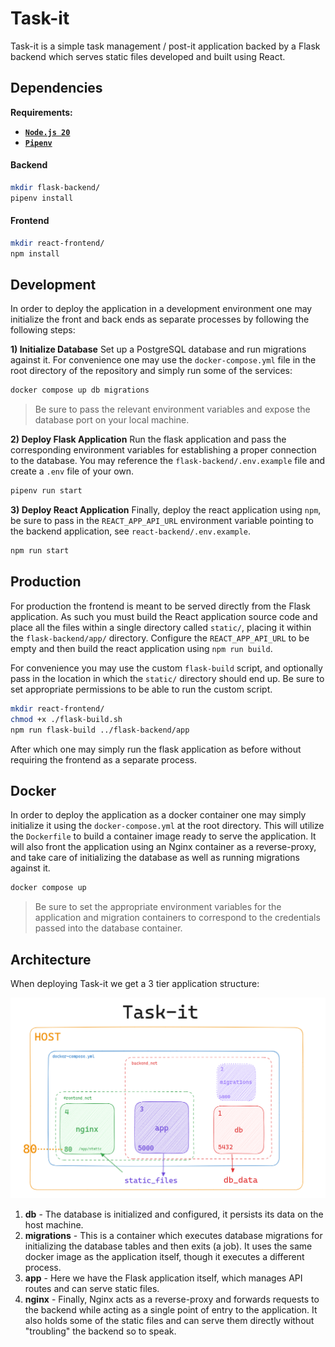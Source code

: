 # Task-it

Task-it is a simple task management / post-it application backed by a Flask backend which serves static files developed and built using React.

## Dependencies

**Requirements:**

- [**`Node.js 20`**](https://nodejs.org/en)
- [**`Pipenv`**](https://pipenv.pypa.io/en/latest/installation.html)

#### Backend

```sh
mkdir flask-backend/
pipenv install
```

#### Frontend

```sh
mkdir react-frontend/
npm install
```

## Development

In order to deploy the application in a development environment one may initialize the front and back ends as separate processes by following the following steps:

**1) Initialize Database**
Set up a PostgreSQL database and run migrations against it.
For convenience one may use the `docker-compose.yml` file in the root directory of the repository and simply run some of the services:

```sh
docker compose up db migrations
```

> Be sure to pass the relevant environment variables and expose the database port on your local machine.

**2) Deploy Flask Application**
Run the flask application and pass the corresponding environment variables for establishing a proper connection to the database.
You may reference the `flask-backend/.env.example` file and create a `.env` file of your own.

```sh
pipenv run start
```

**3) Deploy React Application**
Finally, deploy the react application using `npm`, be sure to pass in the `REACT_APP_API_URL` environment variable pointing to the backend application, see `react-backend/.env.example`.

```sh
npm run start
```

## Production

For production the frontend is meant to be served directly from the Flask application.
As such you must build the React application source code and place all the files within a single directory called `static/`, placing it within the `flask-backend/app/` directory.
Configure the `REACT_APP_API_URL` to be empty and then build the react application using `npm run build`.

For convenience you may use the custom `flask-build` script, and optionally pass in the location in which the `static/` directory should end up.
Be sure to set appropriate permissions to be able to run the custom script.

```sh
mkdir react-frontend/
chmod +x ./flask-build.sh
npm run flask-build ../flask-backend/app
```

After which one may simply run the flask application as before without requiring the frontend as a separate process.

## Docker

In order to deploy the application as a docker container one may simply initialize it using the `docker-compose.yml` at the root directory.
This will utilize the `Dockerfile` to build a container image ready to serve the application.
It will also front the application using an Nginx container as a reverse-proxy, and take care of initializing the database as well as running migrations against it.

```sh
docker compose up
```

> Be sure to set the appropriate environment variables for the application and migration containers to correspond to the credentials passed into the database container.

## Architecture

When deploying Task-it we get a 3 tier application structure:

![architecture.png](./docs/architecture.png "Application Architecture Diagram")

1. **db** - The database is initialized and configured, it persists its data on the host machine.
2. **migrations** - This is a container which executes database migrations for initializing the database tables and then exits (a job). It uses the same docker image as the application itself, though it executes a different process.
3. **app** - Here we have the Flask application itself, which manages API routes and can serve static files.
4. **nginx** - Finally, Nginx acts as a reverse-proxy and forwards requests to the backend while acting as a single point of entry to the application. It also holds some of the static files and can serve them directly without "troubling" the backend so to speak.
